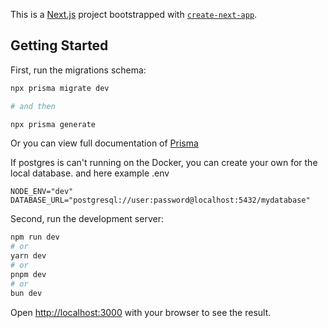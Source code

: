 This is a [Next.js](https://nextjs.org) project bootstrapped with [`create-next-app`](https://nextjs.org/docs/app/api-reference/cli/create-next-app).

## Getting Started

First, run the migrations schema:
```bash
npx prisma migrate dev

# and then

npx prisma generate
```

Or you can view full documentation of [Prisma](https://www.prisma.io/docs)


If postgres is can't running on the Docker, you can create your own for the local database.
and here example .env
```
NODE_ENV="dev"
DATABASE_URL="postgresql://user:password@localhost:5432/mydatabase"
```


Second, run the development server:

```bash
npm run dev
# or
yarn dev
# or
pnpm dev
# or
bun dev
```

Open [http://localhost:3000](http://localhost:3000) with your browser to see the result.
